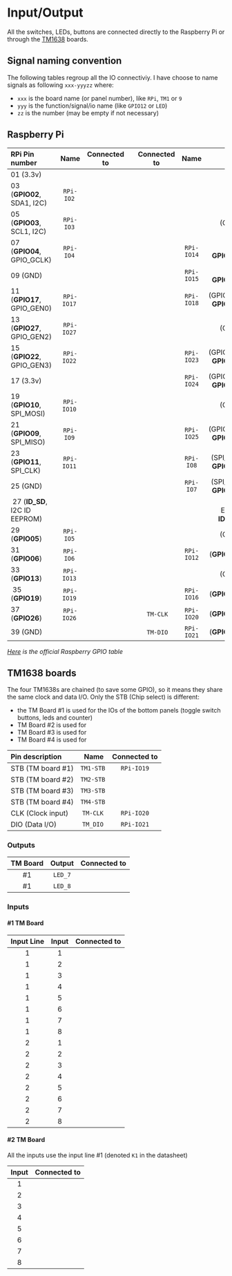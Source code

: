 # Input/Output

All the switches, LEDs, buttons are connected directly to the Raspberry Pi or through the [TM1638](TM1638.md) boards.

## Signal naming convention

The following tables regroup all the IO connectiviy. I have choose to name signals as following `xxx-yyyzz` where:
- `xxx` is the board name (or panel number), like `RPi`, `TM1` or `9`
- `yyy` is the function/signal/io name (like `GPIO12` or `LED`)
- `zz` is the number (may be empty if not necessary)


## Raspberry Pi

| RPi Pin number                | Name       | Connected to  |   | Connected to  | Name       | RPi Pin number                       |
|:------------------------------|:----------:|:-------------:|:-:|:-------------:|:----------:|-------------------------------------:|
| 01 (3.3v)                     |            |               |   |               |            | (5v) 02                              |
| 03 (**GPIO02**, SDA1, I2C)    | `RPi-IO2`  |               |   |               |            | (5v) 04                              |
| 05 (**GPIO03**, SCL1, I2C)    | `RPi-IO3`  |               |   |               |            | (GND) 06                             |
| 07 (**GPIO04**, GPIO_GCLK)    | `RPi-IO4`  |               |   |               | `RPi-IO14` | (TXD0, **GPIO14**) 08                |
| 09 (GND)                      |            |               |   |               | `RPi-IO15` | (RXD0, **GPIO15**) 10                |
| 11 (**GPIO17**, GPIO_GEN0)    | `RPi-IO17` |               |   |               | `RPi-IO18` | (GPIO_GEN1, **GPIO18**) 12           |
| 13 (**GPIO27**, GPIO_GEN2)    | `RPi-IO27` |               |   |               |            | (GND) 14                             |
| 15 (**GPIO22**, GPIO_GEN3)    | `RPi-IO22` |               |   |               | `RPi-IO23` | (GPIO_GEN4, **GPIO23**) 16           |
| 17 (3.3v)                     |            |               |   |               | `RPi-IO24` | (GPIO_GEN5, **GPIO24**) 18           |
| 19 (**GPIO10**, SPI_MOSI)     | `RPi-IO10` |               |   |               |            | (GND) 20                             |
| 21 (**GPIO09**, SPI_MISO)     | `RPi-IO9`  |               |   |               | `RPi-IO25` | (GPIO_GEN6, **GPIO25**) 22           |
| 23 (**GPIO11**, SPI_CLK)      | `RPi-IO11` |               |   |               | `RPi-IO8`  | (SPI_CE0_N, **GPIO08**) 24           |
| 25 (GND)                      |            |               |   |               | `RPi-IO7`  | (SPI_CE1_N, **GPIO07**) 26           |
| 27 (**ID_SD**, I2C ID EEPROM) |            |               |   |               |            | (I2C ID EEPROM, **ID_SC**) 28        |
| 29 (**GPIO05**)               | `RPi-IO5`  |               |   |               |            | (GND) 30                             |
| 31 (**GPIO06**)               | `RPi-IO6`  |               |   |               | `RPi-IO12` | (**GPIO12**) 32                      |
| 33 (**GPIO13**)               | `RPi-IO13` |               |   |               |            | (GND) 34                             |
| 35 (**GPIO19**)               | `RPi-IO19` |               |   |               | `RPi-IO16` | (**GPIO16**) 36                      |
| 37 (**GPIO26**)               | `RPi-IO26` |               |   | `TM-CLK`      | `RPi-IO20` | (**GPIO20**) 38                      |
| 39 (GND)                      |            |               |   | `TM-DIO`      | `RPi-IO21` | (**GPIO21**) 40                      |


*[Here](datasheet/RPi3-GPIO.png) is the official Raspberry GPIO table*

## TM1638 boards

The four TM1638s are chained (to save some GPIO), so it means they share the same clock and data I/O. Only the STB (Chip select) is different:
- the TM Board #1 is used for the IOs of the bottom panels (toggle switch buttons, leds and counter)
- TM Board #2 is used for
- TM Board #3 is used for
- TM Board #4 is used for


| Pin description   | Name      | Connected to |
|:------------------|:---------:|:------------:|
| STB (TM board #1) | `TM1-STB` | `RPi-IO19`   |
| STB (TM board #2) | `TM2-STB` |              |
| STB (TM board #3) | `TM3-STB` |              |
| STB (TM board #4) | `TM4-STB` |              |
| CLK (Clock input) | `TM-CLK`  | `RPi-IO20`   |
| DIO (Data I/O)    | `TM_DIO`  | `RPi-IO21`   |


### Outputs

| TM Board | Output   | Connected to |
|:--------:|:--------:|:------------:|
| #1       | `LED_7`  |              |
| #1       | `LED_8`  |              |



### Inputs

#### #1 TM Board
| Input Line | Input   | Connected to |
|:----------:|:-------:|:------------:|
| 1          | 1       |              |
| 1          | 2       |              |
| 1          | 3       |              |
| 1          | 4       |              |
| 1          | 5       |              |
| 1          | 6       |              |
| 1          | 7       |              |
| 1          | 8       |              |
| 2          | 1       |              |
| 2          | 2       |              |
| 2          | 3       |              |
| 2          | 4       |              |
| 2          | 5       |              |
| 2          | 6       |              |
| 2          | 7       |              |
| 2          | 8       |              |


#### #2 TM Board
All the inputs use the input line #1 (denoted `K1` in the datasheet)

| Input   | Connected to |
|:-------:|:------------:|
| 1       |              |
| 2       |              |
| 3       |              |
| 4       |              |
| 5       |              |
| 6       |              |
| 7       |              |
| 8       |              |